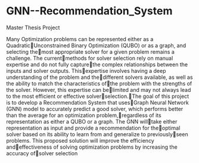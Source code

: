 # GNN--Recommendation_System
Master Thesis Project

Many Optimization problems can be represented either as a QuadraticUnconstrained Binary Optimization (QUBO) or as a graph, and selecting themost appropriate solver for a given problem remains a challenge. The currentmethods for solver selection rely on manual expertise and do not fully capturethe complex relationships between the inputs and solver outputs. Thisexpertise involves having a deep understanding of the problem and thedifferent solvers available, as well as the ability to match the characteristics ofthe problem with the strengths of the solver. However, this expertise can belimited and may not always lead to the most efficient or effective solverselection.The goal of this project is to develop a Recommendation System that usesGraph Neural Network (GNN) model to accurately predict a good solver, which performs better than the average for an optimization problem,regardless of its representation as either a QUBO or a graph. The GNN willtake either representation as input and provide a recommendation for theoptimal solver based on its ability to learn from and generalize to previouslyseen problems. This proposed solution will improve the efficiency andeffectiveness of solving optimization problems by increasing the accuracy ofsolver selection
